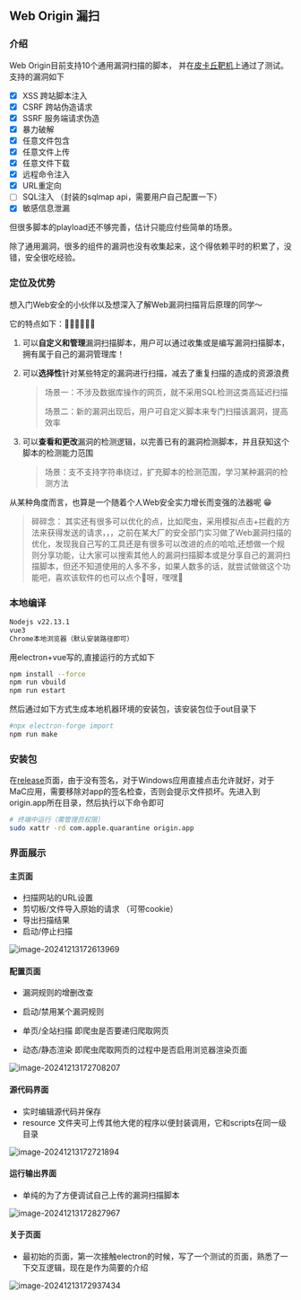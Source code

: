 
## Web Origin 漏扫

### 介绍

Web Origin目前支持10个通用漏洞扫描的脚本， 并在[皮卡丘靶机](https://github.com/zhuifengshaonianhanlu/pikachu)上通过了测试。
支持的漏洞如下

- [x] XSS 跨站脚本注入
- [x] CSRF 跨站伪造请求
- [x] SSRF 服务端请求伪造
- [x] 暴力破解 
- [x] 任意文件包含
- [x] 任意文件上传
- [x] 任意文件下载
- [x] 远程命令注入
- [x] URL重定向
- [ ] SQL注入    （封装的sqlmap api，需要用户自己配置一下）
- [x] 敏感信息泄漏

但很多脚本的playload还不够完善，估计只能应付些简单的场景。

除了通用漏洞，很多的组件的漏洞也没有收集起来，这个得依赖平时的积累了，没错，安全很吃经验。

### 定位及优势
想入门Web安全的小伙伴以及想深入了解Web漏洞扫描背后原理的同学～

它的特点如下：🏴‍☠️🏴‍☠️🏴‍☠️

1. 可以**自定义和管理**漏洞扫描脚本，用户可以通过收集或是编写漏洞扫描脚本，拥有属于自己的漏洞管理库！

2. 可以**选择性**针对某些特定的漏洞进行扫描，减去了重复扫描的造成的资源浪费

   > 场景一：不涉及数据库操作的网页，就不采用SQL检测这类高延迟扫描
   >
   > 场景二：新的漏洞出现后，用户可自定义脚本来专门扫描该漏洞，提高效率

3. 可以**查看和更改**漏洞的检测逻辑，以完善已有的漏洞检测脚本，并且获知这个脚本的检测能力范围  

   > 场景：支不支持字符串绕过，扩充脚本的检测范围，学习某种漏洞的检测方法

从某种角度而言，也算是一个随着个人Web安全实力增长而变强的法器呢 😁


> 碎碎念：
> 其实还有很多可以优化的点，比如爬虫，采用模拟点击+拦截的方法来获得发送的请求，，，之前在某大厂的安全部门实习做了Web漏洞扫描的优化，发现我自己写的工具还是有很多可以改进的点的哈哈,还想做一个规则分享功能，让大家可以搜索其他人的漏洞扫描脚本或是分享自己的漏洞扫描脚本，但还不知道使用的人多不多，如果人数多的话，就尝试做做这个功能吧，喜欢该软件的也可以点个🌟呀，嘿嘿🤤

### 本地编译
```sh
Nodejs v22.13.1
vue3
Chrome本地浏览器（默认安装路径即可）
```
用electron+vue写的,直接运行的方式如下

```sh
npm install --force
npm run vbuild
npm run estart
```

然后通过如下方式生成本地机器环境的安装包，该安装包位于out目录下

```sh
#npx electron-forge import
npm run make
```

### 安装包

在[release](https://github.com/LittleAlen/OriginWebScan/releases)页面，由于没有签名，对于Windows应用直接点击允许就好，对于MaC应用，需要移除对app的签名检查，否则会提示文件损坏。先进入到origin.app所在目录，然后执行以下命令即可
```sh
# 终端中运行（需管理员权限）
sudo xattr -rd com.apple.quarantine origin.app
```

### 界面展示



#### 主页面

- 扫描网站的URL设置
- 剪切板/文件导入原始的请求 （可带cookie）
- 导出扫描结果
- 启动/停止扫描

![image-20241213172613969](./image/image-20241213172613969.png)

#### 配置页面

- 漏洞规则的增删改查

- 启动/禁用某个漏洞规则

- 单页/全站扫描   即爬虫是否要递归爬取网页

- 动态/静态渲染   即爬虫爬取网页的过程中是否启用浏览器渲染页面

  

![image-20241213172708207](./image/image-20241213172708207.png)

#### 源代码界面

- 实时编辑源代码并保存
- resource 文件夹可上传其他大佬的程序以便封装调用，它和scripts在同一级目录

![image-20241213172721894](./image/image-20241213172721894.png)

#### 运行输出界面

- 单纯的为了方便调试自己上传的漏洞扫描脚本

![image-20241213172827967](./image/image-20241213172827967.png)





#### 关于页面

- 最初始的页面，第一次接触electron的时候，写了一个测试的页面，熟悉了一下交互逻辑，现在是作为简要的介绍

![image-20241213172937434](./image/image-20241213172937434.png)
